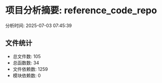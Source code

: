 # 项目分析摘要: reference_code_repo

分析时间: 2025-07-03 07:45:39

## 文件统计

- 总文件数: 105
- 总函数数: 34
- 文件依赖数: 1259
- 模块依赖数: 0

